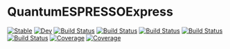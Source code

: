 # QuantumESPRESSOExpress

[![Stable](https://img.shields.io/badge/docs-stable-blue.svg)](https://MineralsCloud.github.io/QuantumESPRESSOExpress.jl/stable)
[![Dev](https://img.shields.io/badge/docs-dev-blue.svg)](https://MineralsCloud.github.io/QuantumESPRESSOExpress.jl/dev)
[![Build Status](https://github.com/MineralsCloud/QuantumESPRESSOExpress.jl/workflows/CI/badge.svg)](https://github.com/MineralsCloud/QuantumESPRESSOExpress.jl/actions)
[![Build Status](https://travis-ci.com/MineralsCloud/QuantumESPRESSOExpress.jl.svg?branch=master)](https://travis-ci.com/MineralsCloud/QuantumESPRESSOExpress.jl)
[![Build Status](https://ci.appveyor.com/api/projects/status/github/MineralsCloud/QuantumESPRESSOExpress.jl?svg=true)](https://ci.appveyor.com/project/MineralsCloud/QuantumESPRESSOExpress-jl)
[![Build Status](https://cloud.drone.io/api/badges/MineralsCloud/QuantumESPRESSOExpress.jl/status.svg)](https://cloud.drone.io/MineralsCloud/QuantumESPRESSOExpress.jl)
[![Build Status](https://api.cirrus-ci.com/github/MineralsCloud/QuantumESPRESSOExpress.jl.svg)](https://cirrus-ci.com/github/MineralsCloud/QuantumESPRESSOExpress.jl)
[![Coverage](https://codecov.io/gh/MineralsCloud/QuantumESPRESSOExpress.jl/branch/master/graph/badge.svg)](https://codecov.io/gh/MineralsCloud/QuantumESPRESSOExpress.jl)
[![Coverage](https://coveralls.io/repos/github/MineralsCloud/QuantumESPRESSOExpress.jl/badge.svg?branch=master)](https://coveralls.io/github/MineralsCloud/QuantumESPRESSOExpress.jl?branch=master)

